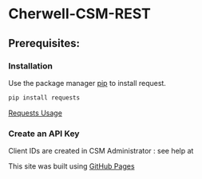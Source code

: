 # Cherwell-CSM-REST

## Prerequisites:

### Installation
Use the package manager [pip](https://pip.pypa.io/en/stable/) to install request.

```bash
pip install requests
```

 [Requests Usage](https://requests.readthedocs.io/en/latest/user/advanced/)

 
### Create an API Key
Client IDs are created in CSM Administrator : see help at 

This site was built using [GitHub Pages](https://pages.github.com/)
